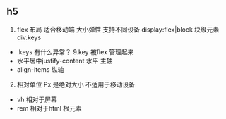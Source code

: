 ## h5
1. flex 布局 适合移动端 大小弹性 支持不同设备
display:flex|block
块级元素div.keys
- .keys 有什么异常？
9.key  被flex 管理起来
- 水平居中justify-content 水平 主轴
- align-items 纵轴
2. 相对单位
  Px 是绝对大小 不适用于移动设备
- vh 相对于屏幕
- rem 相对于html 根元素